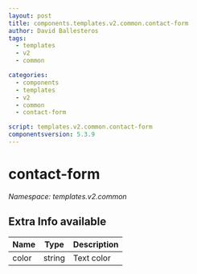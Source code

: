 ```yaml
---
layout: post
title: components.templates.v2.common.contact-form
author: David Ballesteros
tags:
  - templates
  - v2
  - common

categories:
  - components
  - templates
  - v2
  - common
  - contact-form

script: templates.v2.common.contact-form
componentsversion: 5.3.9
---
```

# contact-form

*Namespace: templates.v2.common*

## Extra Info available

| Name | Type | Description |
| --- | --- | --- |
| color | string | Text color |